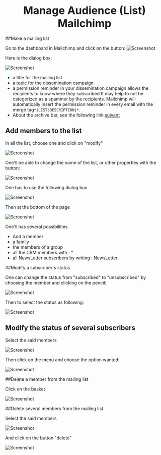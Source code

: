 
# <center><big>Manage Audience (List) Mailchimp</big></center>

##Make a mailing list

Go to the dashboard in Mailchimp and click on the button:
![Screenshot](../../img/mailchimp/listcreation.png)

Here is the dialog box:

![Screenshot](../../img/mailchimp/listecreation2.png)

* a title for the mailing list
* a topic for the dissemination campaign
* a permission reminder in your dissemination campaign allows the recipients to know where they subscribed
It may help to not be categorized as a spammer by the recipients. Mailchimp will automatically insert the permission reminder in every email with the merge tag```*|LIST:DESCRIPTION|*```.
* About the archive bar, see the following link [suivant](https://mailchimp.com/fr/help/hide-content-in-email-campaign-archives-and-pages/)


## Add members to the list

In all the list, choose one and click on "modify"

![Screenshot](../../img/mailchimp/listmodification.png)

One'll be able to change the name of the list, or other properties with the button:

![Screenshot](../../img/mailchimp/modifylist.png)

One has to use the following dialog box

![Screenshot](../../img/mailchimp/modifylist1.png)

Then at the bottom of the page

![Screenshot](../../img/mailchimp/addMembers.png)

One'll has several possibilities

- Add a member
- a family
- the members of a group
- all the CRM members with : *
- all NewsLetter subscribers by writing : NewsLetter

##Modify a subscriber's status

One can change the status from "subscribed" to "unsubscribed" by choosing the member and clicking on the pencil:

![Screenshot](../../img/mailchimp/modifyUserStatut.png)

Then to select the status as following:

![Screenshot](../../img/mailchimp/modifyUserStatut1.png)

## Modify the status of several subscribers

Select the said members

![Screenshot](../../img/mailchimp/selectMembers.png)

Then click on the menu and choose the option wanted:

![Screenshot](../../img/mailchimp/subUnsub.png)


##Delete a member from the mailing list

Click on the basket

![Screenshot](../../img/mailchimp/modifyUserStatut.png)


##Delete several members from the mailing list

Select the said members

![Screenshot](../../img/mailchimp/selectMembers.png)

And click on the button "delete"

![Screenshot](../../img/mailchimp/deleteMembers2.png)



